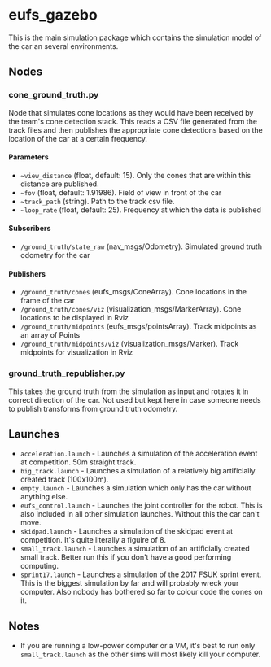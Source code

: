 # eufs_gazebo
This is the main simulation package which contains the simulation model of the car an several environments.

## Nodes
### cone_ground_truth.py
Node that simulates cone locations as they would have been received
by the team's cone detection stack. This reads a CSV file generated
from the track files and then publishes the appropriate cone detections
based on the location of the car at a certain frequency.

#### Parameters

- `~view_distance` (float, default: 15). Only the cones that are within this distance are published.
- `~fov` (float, default: 1.91986). Field of view in front of the car
- `~track_path` (string). Path to the track csv file.
- `~loop_rate` (float, default: 25). Frequency at which the data is published

#### Subscribers

- `/ground_truth/state_raw` (nav_msgs/Odometry).
        Simulated ground truth odometry for the car

#### Publishers

- `/ground_truth/cones` (eufs_msgs/ConeArray).
        Cone locations in the frame of the car
- `/ground_truth/cones/viz` (visualization_msgs/MarkerArray).
        Cone locations to be displayed in Rviz
- `/ground_truth/midpoints` (eufs_msgs/pointsArray).
        Track midpoints as an array of Points
- `/ground_truth/midpoints/viz` (visualization_msgs/Marker).
        Track midpoints for visualization in Rviz


### ground_truth_republisher.py
This takes the ground truth from the simulation as input and rotates it in correct direction of the car.
Not used but kept here in case someone needs to publish transforms
from ground truth odometry.

## Launches

- `acceleration.launch` - Launches a simulation of the acceleration event at competition. 50m straight track.
- `big_track.launch` - Launches a simulation of a relatively big artificially created track (100x100m).
- `empty.launch` - Launches a simulation which only has the car without anything else.
- `eufs_control.launch` - Launches the joint controller for the robot. This is also included in all other simulation launches. Without this the car can't move.
- `skidpad.launch` - Launches a simulation of the skidpad event at competition. It's quite literally a figuire of 8.
- `small_track.launch` - Launches a simulation of an artificially created small track. Better run this if you don't have a good performing computing.
- `sprint17.launch` - Launches a simulation of the 2017 FSUK sprint event. This is the biggest simulation by far and will probably wreck your computer. Also nobody has bothered so far to colour code the cones on it.

## Notes
- If you are running a low-power computer or a VM, it's best to run only `small_track.launch` as the other sims will most likely kill your computer.
